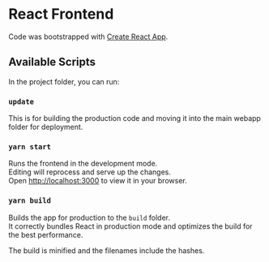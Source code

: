 # React Frontend

Code was bootstrapped with [Create React App](https://github.com/facebook/create-react-app).

## Available Scripts

In the project folder, you can run:

### `update`

This is for building the production code and moving it into the main webapp folder for deployment.

### `yarn start`

Runs the frontend in the development mode.\
Editing will reprocess and serve up the changes.\
Open [http://localhost:3000](http://localhost:3000) to view it in your browser.

### `yarn build`

Builds the app for production to the `build` folder.\
It correctly bundles React in production mode and optimizes the build for the best performance.

The build is minified and the filenames include the hashes.
